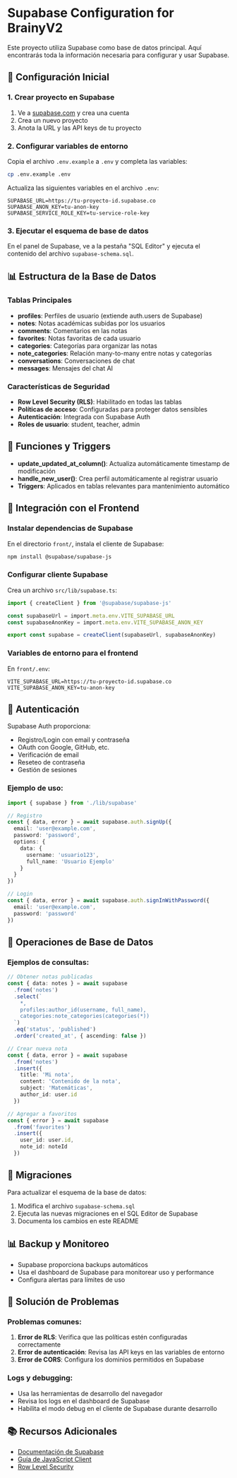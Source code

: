# Supabase Configuration for BrainyV2

Este proyecto utiliza Supabase como base de datos principal. Aquí encontrarás toda la información necesaria para configurar y usar Supabase.

## 🚀 Configuración Inicial

### 1. Crear proyecto en Supabase

1. Ve a [supabase.com](https://supabase.com) y crea una cuenta
2. Crea un nuevo proyecto
3. Anota la URL y las API keys de tu proyecto

### 2. Configurar variables de entorno

Copia el archivo `.env.example` a `.env` y completa las variables:

```bash
cp .env.example .env
```

Actualiza las siguientes variables en el archivo `.env`:

```env
SUPABASE_URL=https://tu-proyecto-id.supabase.co
SUPABASE_ANON_KEY=tu-anon-key
SUPABASE_SERVICE_ROLE_KEY=tu-service-role-key
```

### 3. Ejecutar el esquema de base de datos

En el panel de Supabase, ve a la pestaña "SQL Editor" y ejecuta el contenido del archivo `supabase-schema.sql`.

## 📊 Estructura de la Base de Datos

### Tablas Principales

- **profiles**: Perfiles de usuario (extiende auth.users de Supabase)
- **notes**: Notas académicas subidas por los usuarios
- **comments**: Comentarios en las notas
- **favorites**: Notas favoritas de cada usuario
- **categories**: Categorías para organizar las notas
- **note_categories**: Relación many-to-many entre notas y categorías
- **conversations**: Conversaciones de chat
- **messages**: Mensajes del chat AI

### Características de Seguridad

- **Row Level Security (RLS)**: Habilitado en todas las tablas
- **Políticas de acceso**: Configuradas para proteger datos sensibles
- **Autenticación**: Integrada con Supabase Auth
- **Roles de usuario**: student, teacher, admin

## 🔧 Funciones y Triggers

- **update_updated_at_column()**: Actualiza automáticamente timestamp de modificación
- **handle_new_user()**: Crea perfil automáticamente al registrar usuario
- **Triggers**: Aplicados en tablas relevantes para mantenimiento automático

## 📱 Integración con el Frontend

### Instalar dependencias de Supabase

En el directorio `front/`, instala el cliente de Supabase:

```bash
npm install @supabase/supabase-js
```

### Configurar cliente Supabase

Crea un archivo `src/lib/supabase.ts`:

```typescript
import { createClient } from '@supabase/supabase-js'

const supabaseUrl = import.meta.env.VITE_SUPABASE_URL
const supabaseAnonKey = import.meta.env.VITE_SUPABASE_ANON_KEY

export const supabase = createClient(supabaseUrl, supabaseAnonKey)
```

### Variables de entorno para el frontend

En `front/.env`:

```env
VITE_SUPABASE_URL=https://tu-proyecto-id.supabase.co
VITE_SUPABASE_ANON_KEY=tu-anon-key
```

## 🔐 Autenticación

Supabase Auth proporciona:

- Registro/Login con email y contraseña
- OAuth con Google, GitHub, etc.
- Verificación de email
- Reseteo de contraseña
- Gestión de sesiones

### Ejemplo de uso:

```typescript
import { supabase } from './lib/supabase'

// Registro
const { data, error } = await supabase.auth.signUp({
  email: 'user@example.com',
  password: 'password',
  options: {
    data: {
      username: 'usuario123',
      full_name: 'Usuario Ejemplo'
    }
  }
})

// Login
const { data, error } = await supabase.auth.signInWithPassword({
  email: 'user@example.com',
  password: 'password'
})
```

## 📝 Operaciones de Base de Datos

### Ejemplos de consultas:

```typescript
// Obtener notas publicadas
const { data: notes } = await supabase
  .from('notes')
  .select(`
    *,
    profiles:author_id(username, full_name),
    categories:note_categories(categories(*))
  `)
  .eq('status', 'published')
  .order('created_at', { ascending: false })

// Crear nueva nota
const { data, error } = await supabase
  .from('notes')
  .insert({
    title: 'Mi nota',
    content: 'Contenido de la nota',
    subject: 'Matemáticas',
    author_id: user.id
  })

// Agregar a favoritos
const { error } = await supabase
  .from('favorites')
  .insert({
    user_id: user.id,
    note_id: noteId
  })
```

## 🔄 Migraciones

Para actualizar el esquema de la base de datos:

1. Modifica el archivo `supabase-schema.sql`
2. Ejecuta las nuevas migraciones en el SQL Editor de Supabase
3. Documenta los cambios en este README

## 📊 Backup y Monitoreo

- Supabase proporciona backups automáticos
- Usa el dashboard de Supabase para monitorear uso y performance
- Configura alertas para límites de uso

## 🚨 Solución de Problemas

### Problemas comunes:

1. **Error de RLS**: Verifica que las políticas estén configuradas correctamente
2. **Error de autenticación**: Revisa las API keys en las variables de entorno
3. **Error de CORS**: Configura los dominios permitidos en Supabase

### Logs y debugging:

- Usa las herramientas de desarrollo del navegador
- Revisa los logs en el dashboard de Supabase
- Habilita el modo debug en el cliente de Supabase durante desarrollo

## 📚 Recursos Adicionales

- [Documentación de Supabase](https://supabase.com/docs)
- [Guía de JavaScript Client](https://supabase.com/docs/reference/javascript)
- [Row Level Security](https://supabase.com/docs/guides/auth/row-level-security)